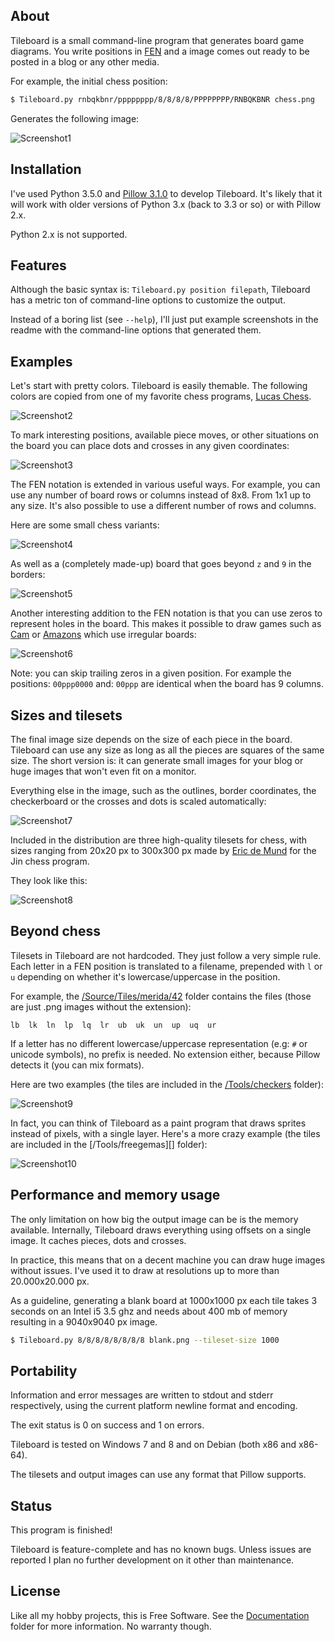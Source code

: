 
## About

Tileboard is a small command-line program that generates board game diagrams.
You write positions in [FEN][] and a image comes out ready to be posted in a blog
or any other media.

[FEN]: https://en.wikipedia.org/wiki/Forsyth-Edwards_Notation

For example, the initial chess position:

```bash
$ Tileboard.py rnbqkbnr/pppppppp/8/8/8/8/PPPPPPPP/RNBQKBNR chess.png
```

Generates the following image:

![Screenshot1](Screenshot/Screenshot1.png)

## Installation

I've used Python 3.5.0 and [Pillow 3.1.0][] to develop Tileboard.
It's likely that it will work with older versions of Python 3.x
(back to 3.3 or so) or with Pillow 2.x.

Python 2.x is not supported.

[Pillow 3.1.0]: https://pypi.python.org/pypi/Pillow/3.1.0

## Features

Although the basic syntax is: `Tileboard.py position filepath`, Tileboard
has a metric ton of command-line options to customize the output.

Instead of a boring list (see `--help`), I'll just put example screenshots
in the readme with the command-line options that generated them.

## Examples

Let's start with pretty colors. Tileboard is easily themable. The following colors
are copied from one of my favorite chess programs, [Lucas Chess][].

[Lucas Chess]: https://www-lucaschess.rhcloud.com/index.html

![Screenshot2](Screenshot/Screenshot2.png)

To mark interesting positions, available piece moves, or other situations
on the board you can place dots and crosses in any given coordinates:

![Screenshot3](Screenshot/Screenshot3.png)

The FEN notation is extended in various useful ways. For example, you can use
any number of board rows or columns instead of 8x8. From 1x1 up to any size.
It's also possible to use a different number of rows and columns.

Here are some small chess variants:

![Screenshot4](Screenshot/Screenshot4.png)

As well as a (completely made-up) board that
goes beyond `z` and `9` in the borders:

![Screenshot5](Screenshot/Screenshot5.png)

Another interesting addition to the FEN notation is that you can use zeros
to represent holes in the board. This makes it possible to draw games such
as [Cam][] or [Amazons][] which use irregular boards:

[Cam]: http://www.worldcamelotfederation.com
[Amazons]: https://en.wikipedia.org/wiki/Game_of_the_Amazons

![Screenshot6](Screenshot/Screenshot6.png)

Note: you can skip trailing zeros in a given position.
For example the positions: `00ppp0000` and: `00ppp` are identical when the
board has 9 columns.

## Sizes and tilesets

The final image size depends on the size of each piece in the board.
Tileboard can use any size as long as all the pieces are squares of the same size.
The short version is: it can generate small images for your blog or huge images
that won't even fit on a monitor.

Everything else in the image, such as the outlines, border coordinates,
the checkerboard or the crosses and dots is scaled automatically:

![Screenshot7](Screenshot/Screenshot7.png)

Included in the distribution are three high-quality tilesets for chess,
with sizes ranging from 20x20 px to 300x300 px made by [Eric de Mund][] for the
Jin chess program.

[Eric de Mund]: http://ixian.com/chess/jin-piece-sets

They look like this:

![Screenshot8](Screenshot/Screenshot8.png)

## Beyond chess

Tilesets in Tileboard are not hardcoded. They just follow a very simple rule.
Each letter in a FEN position is translated to a filename, prepended with
`l` or `u` depending on whether it's lowercase/uppercase in the position.

For example, the [/Source/Tiles/merida/42][] folder contains the files (those
are just .png images without the extension):

```
lb  lk  ln  lp  lq  lr  ub  uk  un  up  uq  ur
```

If a letter has no different lowercase/uppercase representation (e.g: `#` or
unicode symbols), no prefix is needed. No extension either, because Pillow
detects it (you can mix formats).

Here are two examples (the tiles are included in the [/Tools/checkers][] folder):

![Screenshot9](Screenshot/Screenshot9.png)

[/Source/Tiles/merida/42]: Source/Tiles/merida/42
[/Tools/checkers]: Tools/checkers

In fact, you can think of Tileboard as a paint program that draws sprites instead
of pixels, with a single layer. Here's a more crazy example (the tiles are included
in the [/Tools/freegemas][] folder):

![Screenshot10](Screenshot/Screenshot10.png)

## Performance and memory usage

The only limitation on how big the output image can be is the memory available.
Internally, Tileboard draws everything using offsets on a single image.
It caches pieces, dots and crosses.

In practice, this means that on a decent machine you can draw huge images
without issues. I've used it to draw at resolutions up to more than
20.000x20.000 px.

As a guideline, generating a blank board at 1000x1000 px each tile
takes 3 seconds on an Intel i5 3.5 ghz and needs about 400 mb of memory
resulting in a 9040x9040 px image.

```bash
$ Tileboard.py 8/8/8/8/8/8/8/8 blank.png --tileset-size 1000
```

## Portability

Information and error messages are written to stdout and stderr
respectively, using the current platform newline format and encoding.

The exit status is 0 on success and 1 on errors.

Tileboard is tested on Windows 7 and 8 and on Debian (both x86 and x86-64).

The tilesets and output images can use any format that Pillow supports.

## Status

This program is finished!

Tileboard is feature-complete and has no known bugs. Unless issues are reported
I plan no further development on it other than maintenance.

## License

Like all my hobby projects, this is Free Software. See the [Documentation][]
folder for more information. No warranty though.

[Documentation]: Documentation


